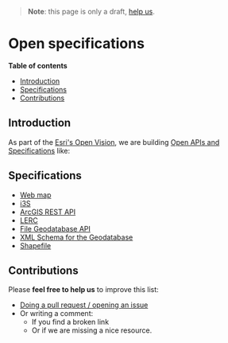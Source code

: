 > **Note**: this page is only a draft, [help us](#contributions).

# Open specifications
<!-- START doctoc generated TOC please keep comment here to allow auto update -->
<!-- DON'T EDIT THIS SECTION, INSTEAD RE-RUN doctoc TO UPDATE -->
**Table of contents**

- [Introduction](#introduction)
- [Specifications](#specifications)
- [Contributions](#contributions)

<!-- END doctoc generated TOC please keep comment here to allow auto update -->

## Introduction
As part of the [Esri's Open Vision](../README.md), we are
building [Open APIs and Specifications](http://www.esri.com/software/open/open-apis-and-specs) like:

## Specifications
* [Web map](web-map/README.md)
* [i3S](i3S/README.md)
* [ArcGIS REST API](arcgis-rest-api/README.md)
* [LERC](https://github.com/Esri/lerc/)
* [File Geodatabase API](http://www.esri.com/apps/products/download/index.cfm?fuseaction=#File_Geodatabase_API_1.4)
* [XML Schema for the Geodatabase](http://support.esri.com/en/knowledgebase/whitepapers/view/productid/43/metaid/695)
* [Shapefile](http://www.esri.com/library/whitepapers/pdfs/shapefile.pdf)

## Contributions
Please **feel free to help us** to improve this list:

* [Doing a pull request / opening an issue](https://github.com/hhkaos/awesome-arcgis#contributions)
* Or writing a comment:
  * If you find a broken link
  * Or if we are missing a nice resource.
